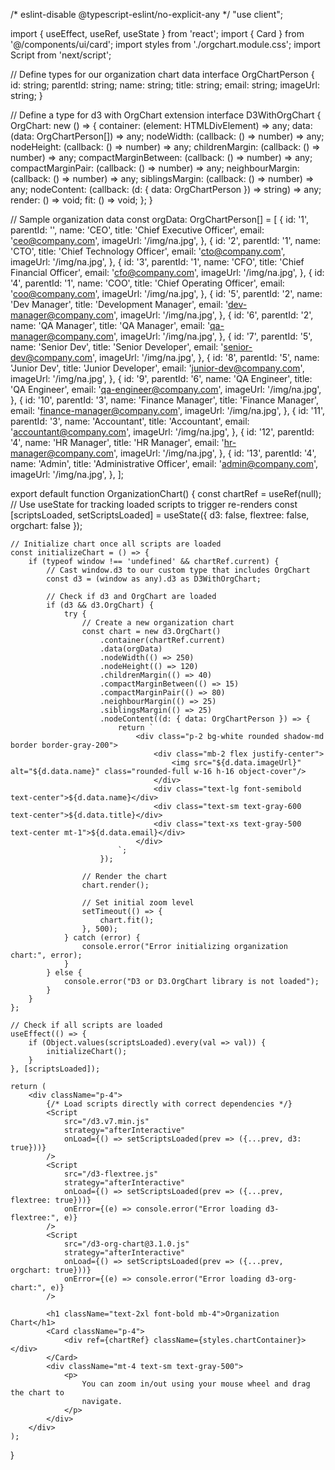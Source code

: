 /* eslint-disable @typescript-eslint/no-explicit-any */
"use client";

import { useEffect, useRef, useState } from 'react';
import { Card } from '@/components/ui/card';
import styles from './orgchart.module.css';
import Script from 'next/script';

// Define types for our organization chart data
interface OrgChartPerson {
	id: string;
	parentId: string;
	name: string;
	title: string;
	email: string;
	imageUrl: string;
}

// Define a type for d3 with OrgChart extension
interface D3WithOrgChart {
	OrgChart: new () => {
		container: (element: HTMLDivElement) => any;
		data: (data: OrgChartPerson[]) => any;
		nodeWidth: (callback: () => number) => any;
		nodeHeight: (callback: () => number) => any;
		childrenMargin: (callback: () => number) => any;
		compactMarginBetween: (callback: () => number) => any;
		compactMarginPair: (callback: () => number) => any;
		neighbourMargin: (callback: () => number) => any;
		siblingsMargin: (callback: () => number) => any;
		nodeContent: (callback: (d: { data: OrgChartPerson }) => string) => any;
		render: () => void;
		fit: () => void;
	};
}

// Sample organization data
const orgData: OrgChartPerson[] = [
	{
		id: '1',
		parentId: '',
		name: 'CEO',
		title: 'Chief Executive Officer',
		email: 'ceo@company.com',
		imageUrl: '/img/na.jpg',
	},
	{
		id: '2',
		parentId: '1',
		name: 'CTO',
		title: 'Chief Technology Officer',
		email: 'cto@company.com',
		imageUrl: '/img/na.jpg',
	},
	{
		id: '3',
		parentId: '1',
		name: 'CFO',
		title: 'Chief Financial Officer',
		email: 'cfo@company.com',
		imageUrl: '/img/na.jpg',
	},
	{
		id: '4',
		parentId: '1',
		name: 'COO',
		title: 'Chief Operating Officer',
		email: 'coo@company.com',
		imageUrl: '/img/na.jpg',
	},
	{
		id: '5',
		parentId: '2',
		name: 'Dev Manager',
		title: 'Development Manager',
		email: 'dev-manager@company.com',
		imageUrl: '/img/na.jpg',
	},
	{
		id: '6',
		parentId: '2',
		name: 'QA Manager',
		title: 'QA Manager',
		email: 'qa-manager@company.com',
		imageUrl: '/img/na.jpg',
	},
	{
		id: '7',
		parentId: '5',
		name: 'Senior Dev',
		title: 'Senior Developer',
		email: 'senior-dev@company.com',
		imageUrl: '/img/na.jpg',
	},
	{
		id: '8',
		parentId: '5',
		name: 'Junior Dev',
		title: 'Junior Developer',
		email: 'junior-dev@company.com',
		imageUrl: '/img/na.jpg',
	},
	{
		id: '9',
		parentId: '6',
		name: 'QA Engineer',
		title: 'QA Engineer',
		email: 'qa-engineer@company.com',
		imageUrl: '/img/na.jpg',
	},
	{
		id: '10',
		parentId: '3',
		name: 'Finance Manager',
		title: 'Finance Manager',
		email: 'finance-manager@company.com',
		imageUrl: '/img/na.jpg',
	},
	{
		id: '11',
		parentId: '3',
		name: 'Accountant',
		title: 'Accountant',
		email: 'accountant@company.com',
		imageUrl: '/img/na.jpg',
	},
	{
		id: '12',
		parentId: '4',
		name: 'HR Manager',
		title: 'HR Manager',
		email: 'hr-manager@company.com',
		imageUrl: '/img/na.jpg',
	},
	{
		id: '13',
		parentId: '4',
		name: 'Admin',
		title: 'Administrative Officer',
		email: 'admin@company.com',
		imageUrl: '/img/na.jpg',
	},
];

export default function OrganizationChart() {
	const chartRef = useRef<HTMLDivElement>(null);
	// Use useState for tracking loaded scripts to trigger re-renders
	const [scriptsLoaded, setScriptsLoaded] = useState({
		d3: false,
		flextree: false,
		orgchart: false
	});

	// Initialize chart once all scripts are loaded
	const initializeChart = () => {
		if (typeof window !== 'undefined' && chartRef.current) {
			// Cast window.d3 to our custom type that includes OrgChart
			const d3 = (window as any).d3 as D3WithOrgChart;
			
			// Check if d3 and OrgChart are loaded
			if (d3 && d3.OrgChart) {
				try {
					// Create a new organization chart
					const chart = new d3.OrgChart()
						.container(chartRef.current)
						.data(orgData)
						.nodeWidth(() => 250)
						.nodeHeight(() => 120)
						.childrenMargin(() => 40)
						.compactMarginBetween(() => 15)
						.compactMarginPair(() => 80)
						.neighbourMargin(() => 25)
						.siblingsMargin(() => 25)
						.nodeContent((d: { data: OrgChartPerson }) => {
                            return `
                                <div class="p-2 bg-white rounded shadow-md border border-gray-200">
                                    <div class="mb-2 flex justify-center">
                                        <img src="${d.data.imageUrl}" alt="${d.data.name}" class="rounded-full w-16 h-16 object-cover"/>
                                    </div>
                                    <div class="text-lg font-semibold text-center">${d.data.name}</div>
                                    <div class="text-sm text-gray-600 text-center">${d.data.title}</div>
                                    <div class="text-xs text-gray-500 text-center mt-1">${d.data.email}</div>
                                </div>
                            `;
						});

					// Render the chart
					chart.render();
					
					// Set initial zoom level
					setTimeout(() => {
						chart.fit();
					}, 500);
				} catch (error) {
					console.error("Error initializing organization chart:", error);
				}
			} else {
				console.error("D3 or D3.OrgChart library is not loaded");
			}
		}
	};

	// Check if all scripts are loaded
	useEffect(() => {
		if (Object.values(scriptsLoaded).every(val => val)) {
			initializeChart();
		}
	}, [scriptsLoaded]);

	return (
		<div className="p-4">
			{/* Load scripts directly with correct dependencies */}
			<Script 
				src="/d3.v7.min.js"
				strategy="afterInteractive"
				onLoad={() => setScriptsLoaded(prev => ({...prev, d3: true}))}
			/>
			<Script 
				src="/d3-flextree.js"
				strategy="afterInteractive" 
				onLoad={() => setScriptsLoaded(prev => ({...prev, flextree: true}))}
				onError={(e) => console.error("Error loading d3-flextree:", e)}
			/>
			<Script 
				src="/d3-org-chart@3.1.0.js"
				strategy="afterInteractive"
				onLoad={() => setScriptsLoaded(prev => ({...prev, orgchart: true}))}
				onError={(e) => console.error("Error loading d3-org-chart:", e)}
			/>

			<h1 className="text-2xl font-bold mb-4">Organization Chart</h1>
			<Card className="p-4">
				<div ref={chartRef} className={styles.chartContainer}></div>
			</Card>
			<div className="mt-4 text-sm text-gray-500">
				<p>
					You can zoom in/out using your mouse wheel and drag the chart to
					navigate.
				</p>
			</div>
		</div>
	);
}